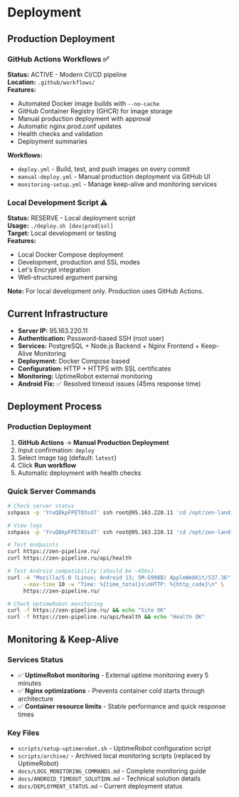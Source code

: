 # Deployment

## Production Deployment

### GitHub Actions Workflows ✅
**Status:** ACTIVE - Modern CI/CD pipeline  
**Location:** `.github/workflows/`  
**Features:**
- Automated Docker image builds with `--no-cache`
- GitHub Container Registry (GHCR) for image storage
- Manual production deployment with approval
- Automatic nginx.prod.conf updates
- Health checks and validation
- Deployment summaries

**Workflows:**
- `deploy.yml` - Build, test, and push images on every commit
- `manual-deploy.yml` - Manual production deployment via GitHub UI
- `monitoring-setup.yml` - Manage keep-alive and monitoring services

### Local Development Script ⚠️
**Status:** RESERVE - Local deployment script  
**Usage:** `./deploy.sh [dev|prod|ssl]`  
**Target:** Local development or testing  
**Features:**
- Local Docker Compose deployment
- Development, production and SSL modes
- Let's Encrypt integration
- Well-structured argument parsing

**Note:** For local development only. Production uses GitHub Actions.

## Current Infrastructure

- **Server IP:** 95.163.220.11
- **Authentication:** Password-based SSH (root user)
- **Services:** PostgreSQL + Node.js Backend + Nginx Frontend + Keep-Alive Monitoring
- **Deployment:** Docker Compose based
- **Configuration:** HTTP + HTTPS with SSL certificates
- **Monitoring:** UptimeRobot external monitoring
- **Android Fix:** ✅ Resolved timeout issues (45ms response time)

## Deployment Process

### Production Deployment
1. **GitHub Actions** → **Manual Production Deployment**
2. Input confirmation: `deploy`
3. Select image tag (default: `latest`)
4. Click **Run workflow**
5. Automatic deployment with health checks

### Quick Server Commands

```bash
# Check server status
sshpass -p 'YruQ8kpFPET03sd7' ssh root@95.163.220.11 'cd /opt/zen-landing && docker-compose ps'

# View logs
sshpass -p 'YruQ8kpFPET03sd7' ssh root@95.163.220.11 'cd /opt/zen-landing && docker-compose logs -f'

# Test endpoints
curl https://zen-pipeline.ru/
curl https://zen-pipeline.ru/api/health

# Test Android compatibility (should be ~45ms)
curl -A "Mozilla/5.0 (Linux; Android 13; SM-G998B) AppleWebKit/537.36" \
     --max-time 10 -w "Time: %{time_total}s\nHTTP: %{http_code}\n" \
     https://zen-pipeline.ru/

# Check UptimeRobot monitoring
curl -f https://zen-pipeline.ru/ && echo "Site OK"
curl -f https://zen-pipeline.ru/api/health && echo "Health OK"
```

## Monitoring & Keep-Alive

### Services Status
- ✅ **UptimeRobot monitoring** - External uptime monitoring every 5 minutes
- ✅ **Nginx optimizations** - Prevents container cold starts through architecture
- ✅ **Container resource limits** - Stable performance and quick response times

### Key Files
- `scripts/setup-uptimerobot.sh` - UptimeRobot configuration script
- `scripts/archive/` - Archived local monitoring scripts (replaced by UptimeRobot)
- `docs/LOGS_MONITORING_COMMANDS.md` - Complete monitoring guide
- `docs/ANDROID_TIMEOUT_SOLUTION.md` - Technical solution details
- `docs/DEPLOYMENT_STATUS.md` - Current deployment status 